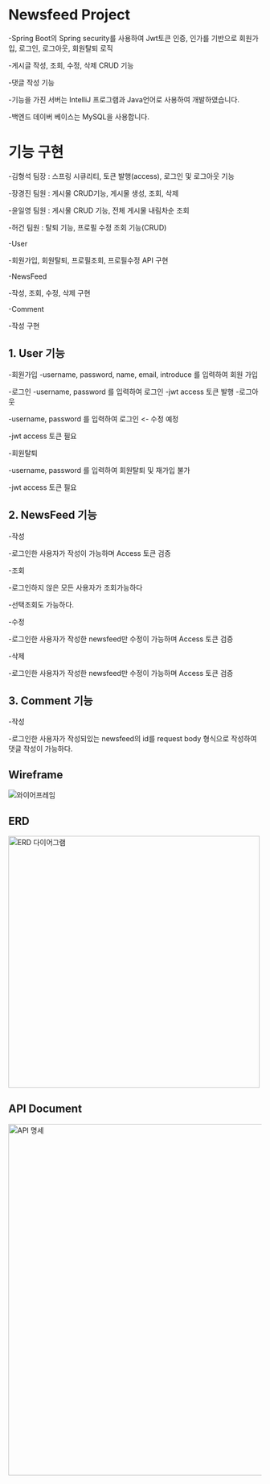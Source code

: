 # Newsfeed Project
  -Spring Boot의 Spring security를 사용하여 Jwt토큰 인증, 인가를 기반으로 회원가입, 로그인, 로그아웃, 회원탈퇴 로직
  
  -게시글 작성, 조회, 수정, 삭제 CRUD 기능
  
  -댓글 작성 기능
  
  -기능을 가진 서버는 IntelliJ 프로그램과 Java언어로 사용하여 개발하였습니다.
  
  -백엔드 데이버 베이스는 MySQL을 사용합니다.

# 기능 구현
 -김형석 팀장 : 스프링 시큐리티, 토큰 발행(access), 로그인 및 로그아웃 기능
 
 -장경진 팀원 : 게시물 CRUD기능, 게시물 생성, 조회, 삭제
 
 -윤일영 팀원 : 게시물 CRUD 기능, 전체 게시물 내림차순 조회
 
 -허건  팀원 : 탈퇴 기능, 프로필 수정 조회 기능(CRUD)
   

-User

 -회원가입, 회원탈퇴, 프로필조회, 프로필수정 API 구현

-NewsFeed

 -작성, 조회, 수정, 삭제 구현

-Comment
 
 -작성 구현
## 1. User 기능
-회원가입
    -username, password, name, email, introduce 를 입력하여 회원 가입
 
-로그인
    -username, password 를 입력하여 로그인
    -jwt access 토큰 발행
    -로그아웃

 -username, password 를 입력하여 로그인 <- 수정 예정
 
 -jwt access 토큰 필요
 
-회원탈퇴

 -username, password 를 입력하여 회원탈퇴 및 재가입 불가
 
 -jwt access 토큰 필요
## 2. NewsFeed 기능
-작성

  -로그인한 사용자가 작성이 가능하며 Access 토큰 검증
 
-조회

  -로그인하지 않은 모든 사용자가 조회가능하다
 
  -선택조회도 가능하다. 
 
-수정

  -로그인한 사용자가 작성한 newsfeed만 수정이 가능하며 Access 토큰 검증
 
-삭제

  -로그인한 사용자가 작성한 newsfeed만 수정이 가능하며 Access 토큰 검증
## 3. Comment 기능

-작성

 -로그인한 사용자가 작성되있는 newsfeed의 id를 request body 형식으로 작성하여 댓글 작성이 가능하다.

##  Wireframe
![와이어프레임](https://github.com/Hyungs0703/NewSfeed/assets/165638682/8c45c1f2-383c-4555-a976-75d2119385f2)

##  ERD
<img width="500" alt="ERD 다이어그램" src="https://github.com/Hyungs0703/NewSfeed/assets/165638682/3bb4cd90-b0fc-4c71-8cad-6d2842aa2d10">

##  API Document
<img width="698" alt="API 명세" src="https://github.com/Hyungs0703/NewSfeed/assets/165638682/f35d9ebb-87ec-4c56-841e-245169dc312d">
